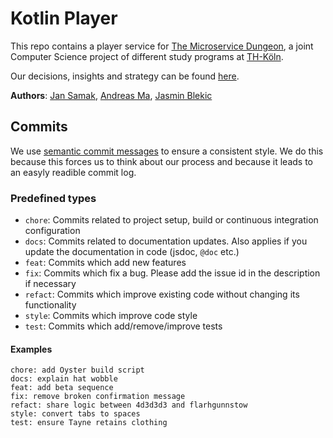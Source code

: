Kotlin Player
=============

This repo contains a player service for [The Microservice Dungeon](https://github.com/The-Microservice-Dungeon), a joint Computer Science project of different study programs at [TH-Köln](https://www.th-koeln.de).

Our decisions, insights and strategy can be found [here](https://demo.hedgedoc.org/s/3-GITLjDb). 

**Authors**: [Jan Samak](https://github.com/Jasaka), [Andreas Ma](https://github.com/HPMinecraft), [Jasmin Blekic](https://github.com/jblekic)

## Commits

We use [semantic commit messages](https://sparkbox.com/foundry/semantic_commit_messages) to ensure a consistent style. We do this because this forces us to think about our process and because it leads to an easyly readible commit log.

### Predefined types

* `chore`: Commits related to project setup, build or continuous integration configuration
* `docs`: Commits related to documentation updates. Also applies if you update the documentation in code (jsdoc, `@doc` etc.)
* `feat`: Commits which add new features
* `fix`: Commits which fix a bug. Please add the issue id in the description if necessary
* `refact`: Commits which improve existing code without changing its functionality
* `style`: Commits which improve code style
* `test`: Commits which add/remove/improve tests

#### Examples

``` console
chore: add Oyster build script
docs: explain hat wobble
feat: add beta sequence
fix: remove broken confirmation message
refact: share logic between 4d3d3d3 and flarhgunnstow
style: convert tabs to spaces
test: ensure Tayne retains clothing
```
